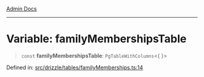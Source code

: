 [Admin Docs](/)

***

# Variable: familyMembershipsTable

> `const` **familyMembershipsTable**: `PgTableWithColumns`\<\{ \}\>

Defined in: [src/drizzle/tables/familyMemberships.ts:14](https://github.com/gautam-divyanshu/talawa-api/blob/22f85ff86fcf5f38b53dcdb9fe90ab33ea32d944/src/drizzle/tables/familyMemberships.ts#L14)
